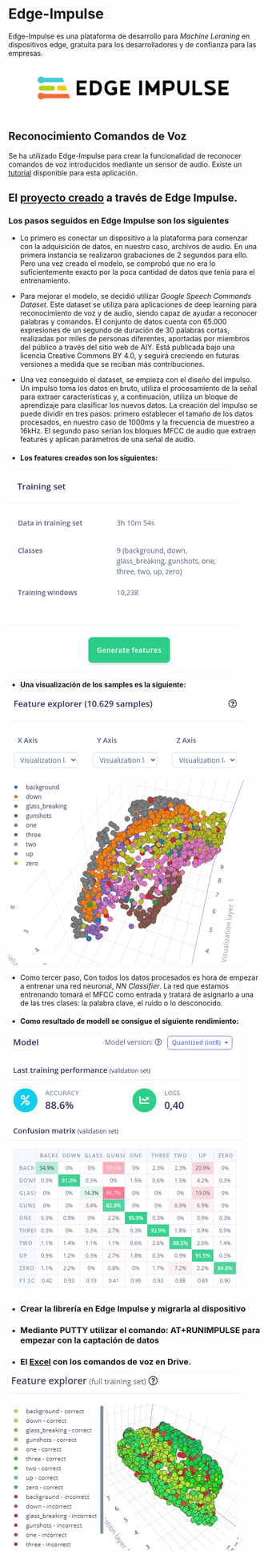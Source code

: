 # Edge-Impulse

Edge-Impulse es una plataforma de desarrollo para *Machine Leraning* en dispositivos edge, gratuita para los desarrolladores y de confianza para las empresas.

![alt text](https://github.com/InigoZalaya/Proyecto-Tecnologias-Industriales/blob/main/Edge%20Impulse/thumbnail_edge-impulse_01.png)

## Reconocimiento Comandos de Voz

Se ha utilizado Edge-Impulse para crear la funcionalidad de reconocer comandos de voz introducidos mediante un sensor de audio. Existe un [tutorial](https://docs.edgeimpulse.com/docs/responding-to-your-voice) disponible para esta aplicación. 

 ## El [proyecto creado](https://studio.edgeimpulse.com/public/65423/latest) a través de Edge Impulse.
 ### Los pasos seguidos en Edge Impulse son los siguientes

*  Lo primero es conectar un dispositivo a la plataforma para comenzar con la adquisición de datos, en nuestro caso, archivos de audio. En una primera instancia se realizaron grabaciones de 2 segundos para ello. Pero una vez creado el modelo, se comprobó que no era lo suficientemente exacto por la poca cantidad de datos que tenía para el entrenamiento.
*  Para mejorar el modelo, se decidió utilizar *Google Speech Commands Dataset*. Este dataset se utiliza para aplicaciones de deep learning para reconocimiento de voz y de audio, siendo capaz de ayudar a reconocer palabras y comandos. El conjunto de datos cuenta con 65.000 expresiones de un segundo de duración de 30 palabras cortas, realizadas por miles de personas diferentes, aportadas por miembros del público a través del sitio web de AIY. Está publicada bajo una licencia Creative Commons BY 4.0, y seguirá creciendo en futuras versiones a medida que se reciban más contribuciones.

*  Una vez conseguido el dataset, se empieza con el diseño del impulso. Un impulso toma los datos en bruto, utiliza el procesamiento de la señal para extraer características y, a continuación, utiliza un bloque de aprendizaje para clasificar los nuevos datos.
La creación del impulso se puede dividir en tres pasos: primero establecer el tamaño de los datos procesados, en nuestro caso de 1000ms y la frecuencia de muestreo a 16kHz. El segundo paso serían los bloques MFCC de audio que extraen features y aplican parámetros de una señal de audio.

* #### Los features creados son los siguientes:
![alt text](https://github.com/InigoZalaya/Proyecto-Tecnologias-Industriales/blob/main/Edge%20Impulse/edge3.png)

* #### Una visualización de los samples es la siguiente:
![alt text](https://github.com/InigoZalaya/Proyecto-Tecnologias-Industriales/blob/main/Edge%20Impulse/edge2.png)

*  Como tercer paso, Con todos los datos procesados es hora de empezar a entrenar una red neuronal, *NN Classifier*. La red que estamos entrenando tomará el MFCC como entrada y tratará de asignarlo a una de las tres clases: la palabra clave, el ruido o lo desconocido. 

* #### Como resultado de modell se consigue el siguiente rendimiento:
![alt text](https://github.com/InigoZalaya/Proyecto-Tecnologias-Industriales/blob/main/Edge%20Impulse/train.png)

* ### Crear la librería en Edge Impulse y migrarla al dispositivo
* ### Mediante PUTTY utilizar el comando: AT+RUNIMPULSE para empezar con la captación de datos 

* ### El [Excel](https://docs.google.com/spreadsheets/d/1DuhQhVBs4jBqO62ucJH18hLz-siLDMmFLaAkOy_AL4A/edit#gid=956814287) con los comandos de voz en Drive.

![alt text](https://github.com/InigoZalaya/Proyecto-Tecnologias-Industriales/blob/main/Edge%20Impulse/edge.JPG)
